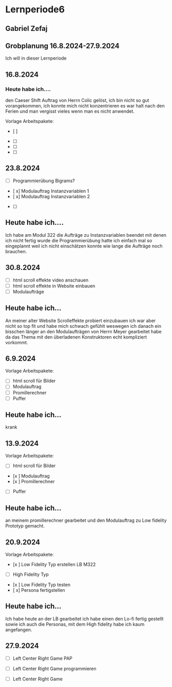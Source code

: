 # Lernperiode6

## Gabriel Zefaj
## Grobplanung 16.8.2024-27.9.2024
Ich will in dieser Lernperiode 


## 16.8.2024
### Heute habe ich....
den Caeser Shift Auftrag von Herrn Colic gelöst, ich bin nicht so gut vorangekommen, ich konnte mich nicht konzentrieren es war halt nach den Ferien und man vergisst vieles wenn man es nicht anwendet.

Vorlage Arbeitspakete:
- [ ] 
- [ ] 
- [ ] 
- [ ] 

## 23.8.2024
- [ ] Programmierübung Bigrams?
- [ x] Modulauftrag Instanzvariablen 1
- [ x] Modulauftrag Instanzvariablen 2
- [ ] 

## Heute habe ich.... 
Ich habe am Modul 322 die Aufträge zu Instanzvariablen beendet mit denen ich nicht fertig wurde die Programmierübung hatte ich einfach mal so eingeplannt weil ich nicht einschätzen konnte wie lange die Aufträge noch brauchen. 

## 30.8.2024
- [ ] html scroll effekte video anschauen
- [ ] html scroll effekte in Website einbauen
- [ ] Modulaufträge

## Heute habe ich...
An meiner alter Website Scrolleffekte probiert einzubauen ich war aber nicht so top fit und habe mich schwach gefühlt weswegen ich danach ein bisschen länger an den Modulaufträgen von Herrn Meyer gearbeitet habe da das Thema mit den überladenen Konstruktoren echt kompliziert vorkommt.

## 6.9.2024
Vorlage Arbeitspakete:
- [ ] html scroll für Bilder
- [ ] Modulauftrag
- [ ] Promillerechner
- [ ] Puffer

## Heute habe ich...
krank

## 13.9.2024
Vorlage Arbeitspakete:
- [ ] html scroll für Bilder
- [x ] Modulauftrag
- [x ] Promillerechner
- [ ] Puffer

## Heute habe ich...
an meinem promillerechner gearbeitet und den Modulauftrag zu Low fidelity Prototyp gemacht.

## 20.9.2024
Vorlage Arbeitspakete:
- [x ] Low Fidelity Typ erstellen LB M322
- [ ] High Fidelity Typ
- [x ] Low Fidelity Typ testen
- [ x] Persona fertigstellen

## Heute habe ich...
Ich habe heute an der LB gearbeitet ich habe einen den Lo-fi fertig gestellt sowie ich auch die Personas, mit dem High fidelity habe ich kaum angefangen.

## 27.9.2024
- [ ] Left Center Right Game PAP
- [ ] Left Center Right Game programmieren
- [ ] Left Center Right Game 


